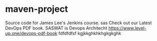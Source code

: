# maven-project
Source code for James Lee's Jenkins course.
sas
Check out our Latest DevOps PDF book.
SASWAT is Devops Architecht
https://www.level-up.one/devops-pdf-book
fdfdfdfsf
kgjkkghkhkhgkgkghk
